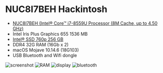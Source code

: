 #  NUC8I7BEH Hackintosh

* [NUC8I7BEH (Intel® Core™ i7-8559U Processor (8M Cache, up to 4.50 GHz)](https://ark.intel.com/content/www/us/en/ark/products/126140/intel-nuc-kit-nuc8i7beh.html)
* Intel Iris Plus Graphics 655 1536 MB
* [Intel® SSD 760p 256 GB](https://ark.intel.com/content/www/us/en/ark/products/134583/intel-ssd-760p-series-256gb-m-2-80mm-pcie-3-0-x4-3d2-tlc.html)
* DDR4 32G RAM (16Gb x 2)
* macOS Mojave 10.14.6 (18G103)
* USB Bluetooth and Wifi dongle

![screenshot](https://raw.githubusercontent.com/suxiaogang/intel-nuc8i7beh-hackintosh/master/desktop.jpg)
![RAM](https://raw.githubusercontent.com/suxiaogang/intel-nuc8i7beh-hackintosh/master/ram.jpg)
![display](https://raw.githubusercontent.com/suxiaogang/intel-nuc8i7beh-hackintosh/master/display.jpg)
![bluetooth](https://raw.githubusercontent.com/suxiaogang/intel-nuc8i7beh-hackintosh/master/bluetooth.jpg)

